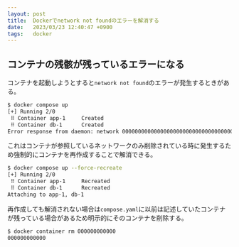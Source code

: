 ```yaml
---
layout: post
title:  Dockerでnetwork not foundのエラーを解消する
date:   2023/03/23 12:40:47 +0900
tags:   docker
---
```


## コンテナの残骸が残っているエラーになる

コンテナを起動しようとすると`network not found`のエラーが発生するときがある。

```sh
$ docker compose up
[+] Running 2/0
 ⠿ Container app-1     Created                                              0.0s
 ⠿ Container db-1      Created                                              1.2s
Error response from daemon: network 0000000000000000000000000000000000000000000000000000000000000000 not found
```

これはコンテナが参照しているネットワークのみ削除されている時に発生するため強制的にコンテナを再作成することで解消できる。

```sh
$ docker compose up --force-recreate
[+] Running 2/0
 ⠿ Container app-1     Recreated                                            0.0s
 ⠿ Container db-1      Recreated                                            1.2s
Attaching to app-1, db-1
```

再作成しても解消されない場合は`compose.yaml`に以前は記述していたコンテナが残っている場合があるため明示的にそのコンテナを削除する。

```sh
$ docker container rm 000000000000
000000000000
```
